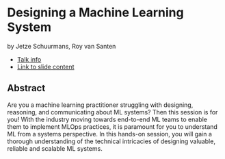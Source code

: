 # Designing a Machine Learning System
by Jetze Schuurmans, Roy van Santen
* [Talk info](https://amsterdam2023.pydata.org/cfp/talk/N8DYS7/)
* [Link to slide content](https://xebia.com/blog/how-ml-system-design-helps-us-to-make-better-ml-products/)
## Abstract
Are you a machine learning practitioner struggling with designing, reasoning, and communicating about ML systems? Then this session is for you! With the industry moving towards end-to-end ML teams to enable them to implement MLOps practices, it is paramount for you to understand ML from a systems perspective. In this hands-on session, you will gain a thorough understanding of the technical intricacies of designing valuable, reliable and scalable ML systems.
